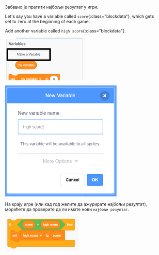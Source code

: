Забавно је пратити најбољи резултат у игри.

Let's say you have a variable called `score`{:class="blockdata"}, which gets set to zero at the beginning of each game.

Add another variable called `high score`{:class="blockdata"}.

![variables menu with Make a Variable highlighted](images/make-variable-annotated.png)

![new variable popup box with high score as the variable name](images/make-high-score-variable.png)

На крају игре (или кад год желите да ажурирате најбољи резултат), мораћете да проверите да ли имате нови `најбољи резултат`.

![code blocks require to make high score equal score](images/check-for-high-score.png)